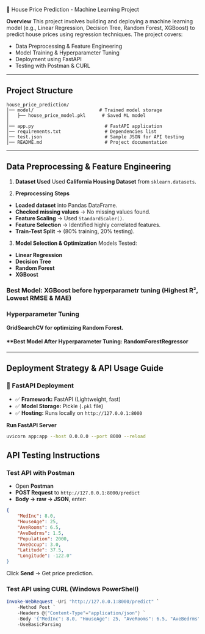 🏡 House Price Prediction - Machine Learning Project

**Overview**
This project involves building and deploying a machine learning model (e.g., Linear Regression, Decision Tree, Random Forest, XGBoost) to predict house prices using regression techniques. The project covers:

- Data Preprocessing & Feature Engineering
- Model Training & Hyperparameter Tuning  
- Deployment using FastAPI
- Testing with Postman & CURL 

---

## Project Structure
```
house_price_prediction/
│── model/                        # Trained model storage
│   ├── house_price_model.pkl      # Saved ML model
│
│── app.py                          # FastAPI application
│── requirements.txt                # Dependencies list
│── test.json                       # Sample JSON for API testing
│── README.md                       # Project documentation
```

---

## Data Preprocessing & Feature Engineering
1) **Dataset Used**
Used **California Housing Dataset** from `sklearn.datasets`.

2) **Preprocessing Steps**
-  **Loaded dataset** into Pandas DataFrame.
-  **Checked missing values** → No missing values found.
-  **Feature Scaling** → Used `StandardScaler()`.
-  **Feature Selection** → Identified highly correlated features.
-  **Train-Test Split** → (80% training, 20% testing).


3) **Model Selection & Optimization**
   Models Tested:
- **Linear Regression**
- **Decision Tree**
- **Random Forest**
- **XGBoost**  

### Best Model: **XGBoost** before hyperparametr tuning (Highest R², Lowest RMSE & MAE)

### Hyperparameter Tuning
**GridSearchCV for optimizing Random Forest.**
#### **Best Model After Hyperparameter Tuning: RandomForestRegressor

----
## Deployment Strategy & API Usage Guide
### 🔹 FastAPI Deployment
- ✅ **Framework:** FastAPI (Lightweight, fast)
- ✅ **Model Storage:** Pickle (`.pkl` file)
- ✅ **Hosting:** Runs locally on `http://127.0.0.1:8000`

 **Run FastAPI Server**
```bash
uvicorn app:app --host 0.0.0.0 --port 8000 --reload
```

## API Testing Instructions
### Test API with Postman
- Open **Postman**  
- **POST Request** to `http://127.0.0.1:8000/predict`  
- **Body → raw → JSON**, enter:
```json
{
    "MedInc": 8.0,
    "HouseAge": 25,
    "AveRooms": 6.5,
    "AveBedrms": 1.5,
    "Population": 2000,
    "AveOccup": 3.0,
    "Latitude": 37.5,
    "Longitude": -122.0"
}
```
Click **Send** → Get price prediction.

### Test API using CURL (Windows PowerShell)
```powershell
Invoke-WebRequest -Uri "http://127.0.0.1:8000/predict" `
    -Method Post `
    -Headers @{"Content-Type"="application/json"} `
    -Body '{"MedInc": 8.0, "HouseAge": 25, "AveRooms": 6.5, "AveBedrms": 1.5, "Population": 2000, "AveOccup": 3.0, "Latitude": 37.5, "Longitude": -122.0}' `
    -UseBasicParsing
```


